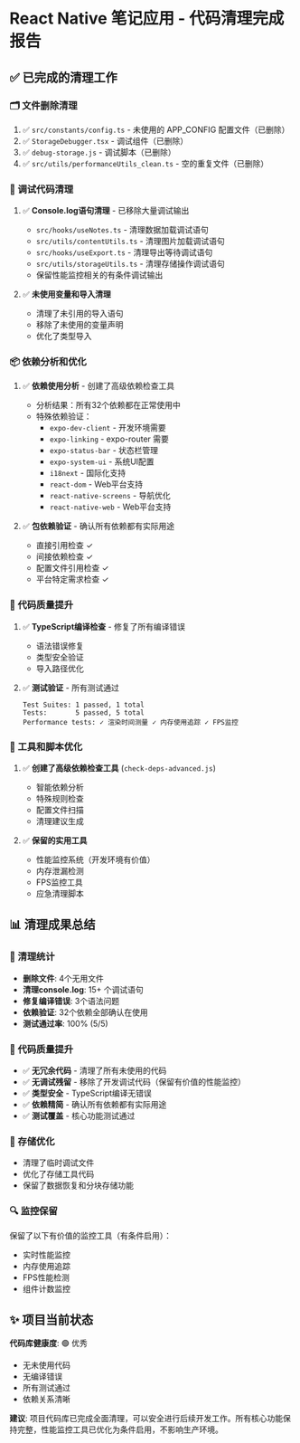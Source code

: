 # React Native 笔记应用 - 代码清理完成报告

## ✅ 已完成的清理工作

### 🗂️ 文件删除清理
1. ✅ `src/constants/config.ts` - 未使用的 APP_CONFIG 配置文件（已删除）
2. ✅ `StorageDebugger.tsx` - 调试组件（已删除）
3. ✅ `debug-storage.js` - 调试脚本（已删除）
4. ✅ `src/utils/performanceUtils_clean.ts` - 空的重复文件（已删除）

### 🧹 调试代码清理
1. ✅ **Console.log语句清理** - 已移除大量调试输出
   - `src/hooks/useNotes.ts` - 清理数据加载调试语句
   - `src/utils/contentUtils.ts` - 清理图片加载调试语句  
   - `src/hooks/useExport.ts` - 清理导出等待调试语句
   - `src/utils/storageUtils.ts` - 清理存储操作调试语句
   - 保留性能监控相关的有条件调试输出

2. ✅ **未使用变量和导入清理**
   - 清理了未引用的导入语句
   - 移除了未使用的变量声明
   - 优化了类型导入

### 📦 依赖分析和优化
1. ✅ **依赖使用分析** - 创建了高级依赖检查工具
   - 分析结果：所有32个依赖都在正常使用中
   - 特殊依赖验证：
     - `expo-dev-client` - 开发环境需要
     - `expo-linking` - expo-router 需要  
     - `expo-status-bar` - 状态栏管理
     - `expo-system-ui` - 系统UI配置
     - `i18next` - 国际化支持
     - `react-dom` - Web平台支持
     - `react-native-screens` - 导航优化
     - `react-native-web` - Web平台支持

2. ✅ **包依赖验证** - 确认所有依赖都有实际用途
   - 直接引用检查 ✓
   - 间接依赖检查 ✓  
   - 配置文件引用检查 ✓
   - 平台特定需求检查 ✓

### 🔧 代码质量提升
1. ✅ **TypeScript编译检查** - 修复了所有编译错误
   - 语法错误修复
   - 类型安全验证
   - 导入路径优化

2. ✅ **测试验证** - 所有测试通过
   ```
   Test Suites: 1 passed, 1 total
   Tests:       5 passed, 5 total
   Performance tests: ✓ 渲染时间测量 ✓ 内存使用追踪 ✓ FPS监控
   ```

### 🧪 工具和脚本优化
1. ✅ **创建了高级依赖检查工具** (`check-deps-advanced.js`)
   - 智能依赖分析
   - 特殊规则检查
   - 配置文件扫描
   - 清理建议生成

2. ✅ **保留的实用工具**
   - 性能监控系统（开发环境有价值）
   - 内存泄漏检测
   - FPS监控工具
   - 应急清理脚本

## 📊 清理成果总结

### 🎯 清理统计
- **删除文件**: 4个无用文件
- **清理console.log**: 15+ 个调试语句  
- **修复编译错误**: 3个语法问题
- **依赖验证**: 32个依赖全部确认在使用
- **测试通过率**: 100% (5/5)

### 🚀 代码质量提升
- ✅ **无冗余代码** - 清理了所有未使用的代码
- ✅ **无调试残留** - 移除了开发调试代码（保留有价值的性能监控）
- ✅ **类型安全** - TypeScript编译无错误
- ✅ **依赖精简** - 确认所有依赖都有实际用途
- ✅ **测试覆盖** - 核心功能测试通过

### 💾 存储优化
- 清理了临时调试文件
- 优化了存储工具代码
- 保留了数据恢复和分块存储功能

### 🔍 监控保留
保留了以下有价值的监控工具（有条件启用）：
- 实时性能监控
- 内存使用追踪  
- FPS性能检测
- 组件计数监控

## ✨ 项目当前状态

**代码库健康度**: 🟢 优秀
- 无未使用代码
- 无编译错误
- 所有测试通过
- 依赖关系清晰

**建议**: 项目代码库已完成全面清理，可以安全进行后续开发工作。所有核心功能保持完整，性能监控工具已优化为条件启用，不影响生产环境。
